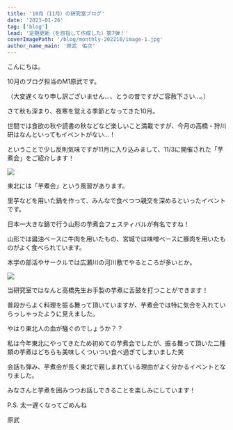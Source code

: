 ```yaml
---
title: '10月（11月）の研究室ブログ'
date: '2023-01-26'
tag: ['blog']
lead: '定期更新（を目指して作成した）第7弾！'
coverImagePath: '/blog/monthly-202210/image-1.jpg'
author_name_main: '原武　佑次'
---
```


こんにちは。

10月のブログ担当のM1原武です。

（大変遅くなり申し訳ございません…、とうの昔ですがご容赦下さい…。）

さて秋も深まり、夜寒を覚える季節となってきた10月。

世間では食欲の秋や読書の秋などなど楽しいこと満載ですが、今月の高橋・狩川研はなんといってもイベントがない…！

ということで少し反則気味ですが11月に入り込みまして、11/3に開催された「芋煮会」をご紹介します！

![](/blog/monthly-202210/image-1.jpg)

東北には「芋煮会」という風習があります。

里芋などを用いた鍋を作って、みんなで食べつつ親交を深めるといったイベントです。

日本一大きな鍋で行う山形の芋煮会フェスティバルが有名ですね！

山形では醤油ベースに牛肉を用いたもの、宮城では味噌ベースに豚肉を用いたものがよく食べられています。

本学の部活やサークルでは広瀬川の河川敷でやるところが多いとか。

![](/blog/monthly-202210/image-2.jpg)

当研究室ではなんと高橋先生お手製の芋煮に舌鼓を打つことができます！

普段からよく料理を振る舞って頂いていますが、芋煮会では特に気合を入れていらっしゃったように見えました。

やはり東北人の血が騒ぐのでしょうか？？


私は今年東北にやってきたため初めての芋煮会でしたが、振る舞って頂いた二種類の芋煮はどちらも美味しくついつい食べ過ぎてしまいました笑

会話も弾み、芋煮会が長く東北で親しまれている理由がよく分かるイベントとなりました。

みなさんと芋煮を囲みつつお話しできることを楽しみにしています！

P.S. 太一遅くなってごめんね

原武